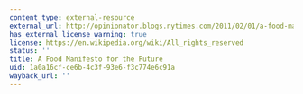 ```yaml
---
content_type: external-resource
external_url: http://opinionator.blogs.nytimes.com/2011/02/01/a-food-manifesto-for-the-future/
has_external_license_warning: true
license: https://en.wikipedia.org/wiki/All_rights_reserved
status: ''
title: A Food Manifesto for the Future
uid: 1a0a16cf-ce6b-4c3f-93e6-f3c774e6c91a
wayback_url: ''
---
```

